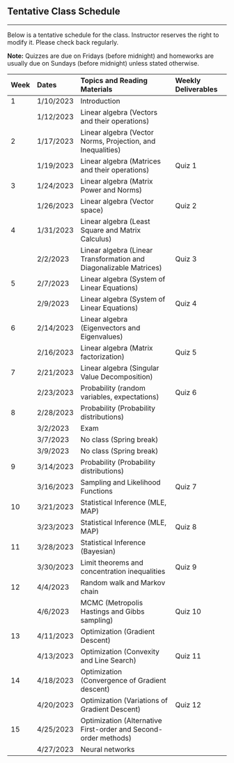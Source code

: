 ## Tentative Class Schedule
---
 Below is a tentative schedule for the class. Instructor reserves the right to modify it. Please check back regularly. 

**Note:** Quizzes are due on Fridays (before midnight) and homeworks are usually due on Sundays (before midnight) unless stated otherwise.

| Week |    Dates   |    Topics and Reading Materials                |  Weekly Deliverables     |
|------|:-----------|:-----------------------------------------------|:-------------------------|
| 1   | 1/10/2023  | Introduction                                    |                          |
|     | 1/12/2023  | Linear algebra (Vectors and their operations)   |                          | 
| 2   | 1/17/2023  | Linear algebra (Vector Norms, Projection, and Inequalities) |              |
|     | 1/19/2023  | Linear algebra (Matrices and their operations)  |      Quiz 1              |
| 3   | 1/24/2023  | Linear algebra (Matrix Power and Norms)         |                          | 
|     | 1/26/2023  | Linear algebra (Vector space)                   |      Quiz 2              | 
| 4   | 1/31/2023  | Linear algebra (Least Square and Matrix Calculus) |                        |
|     | 2/2/2023   | Linear algebra (Linear Transformation and Diagonalizable Matrices) |    Quiz 3              | 
| 5   | 2/7/2023   | Linear algebra (System of Linear Equations)     |                          |
|     | 2/9/2023   | Linear algebra (System of Linear Equations)     |      Quiz 4              |
| 6   | 2/14/2023  | Linear algebra (Eigenvectors and Eigenvalues)   |                          |
|     | 2/16/2023  | Linear algebra (Matrix factorization)           |      Quiz 5              |
| 7   | 2/21/2023  | Linear algebra (Singular Value Decomposition)   |                          |
|     | 2/23/2023  | Probability (random variables, expectations)    |      Quiz 6              |
| 8   | 2/28/2023  | Probability (Probability distributions)         |                          | 
|     | 3/2/2023   | Exam                                            |                          |
|     | 3/7/2023   | No class (Spring break)                         |                          |
|     | 3/9/2023   | No class (Spring break)                         |                          |
| 9   | 3/14/2023  | Probability (Probability distributions)         |                   |
|     | 3/16/2023  | Sampling and Likelihood Functions               |      Quiz 7              |
| 10  | 3/21/2023  | Statistical Inference (MLE, MAP)                |                          |
|     | 3/23/2023  | Statistical Inference (MLE, MAP)                |      Quiz 8              |
| 11  | 3/28/2023  | Statistical Inference (Bayesian)                |                          |
|     | 3/30/2023  | Limit theorems and concentration inequalities   |      Quiz 9              |
| 12  | 4/4/2023   | Random walk and Markov chain                    |                          |
|     | 4/6/2023   | MCMC (Metropolis Hastings and Gibbs sampling)   |      Quiz 10             |
| 13  | 4/11/2023  | Optimization (Gradient Descent)                 |                          |
|     | 4/13/2023  | Optimization (Convexity and Line Search)        |      Quiz 11             | 
| 14  | 4/18/2023  | Optimization (Convergence of Gradient descent)  |                          |
|     | 4/20/2023  | Optimization (Variations of Gradient Descent)   |      Quiz 12             |
| 15  | 4/25/2023  | Optimization (Alternative First-order and Second-order methods)  |         |
|     | 4/27/2023  | Neural networks                                 |                          |
